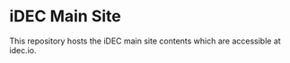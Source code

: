 # iDEC Main Site

This repository hosts the iDEC main site contents which are accessible at idec.io.
